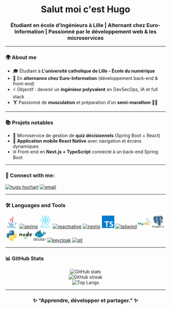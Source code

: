 <h1 align="center">Salut moi c'est Hugo</h1>
<h3 align="center">Étudiant en école d’ingénieurs à Lille | Alternant chez Euro-Information | Passionné par le développement web & les microservices</h3>

---

<h3 align="left">🌍 About me</h3>

- 🎓 Étudiant à **L'université catholique de Lille - École du numérique**  
- 💼 En **alternance chez Euro-Information** (développement back-end & front-end)  
- ⚡ Objectif : devenir un **ingénieur polyvalent** en DevSecOps, IA et full stack  
- 🏋️ Passionné de **musculation** et préparation d’un **semi-marathon** 🏃‍♂️  

---

<h3 align="left">📚 Projets notables</h3>

- 📝 Microservice de gestion de **quiz décisionnels** (Spring Boot + React)  
- 📱 **Application mobile React Native** avec navigation et écrans dynamiques  
- 🌐 Front-end en **Next.js + TypeScript** connecté à un back-end Spring Boot  

---

<h3 align="left">🤝 Connect with me:</h3>
<p align="left">
<a href="https://linkedin.com/in/hugo-hochart" target="blank"><img align="center" src="https://raw.githubusercontent.com/rahuldkjain/github-profile-readme-generator/master/src/images/icons/Social/linked-in-alt.svg" alt="hugo hochart" height="30" width="40" /></a>
<a href="mailto:hugo.hochart@icloud.com" target="blank"><img align="center" src="https://cdn-icons-png.flaticon.com/512/732/732200.png" alt="email" height="30" width="40" /></a>
</p>

---

<h3 align="left">🛠️ Languages and Tools</h3>
<p align="left"> 
  <a href="https://www.java.com" target="_blank" rel="noreferrer"><img src="https://raw.githubusercontent.com/devicons/devicon/master/icons/java/java-original.svg" alt="java" width="40" height="40"/></a> 
  <a href="https://spring.io/" target="_blank" rel="noreferrer"><img src="https://www.vectorlogo.zone/logos/springio/springio-icon.svg" alt="spring" width="40" height="40"/></a>
  <a href="https://reactjs.org/" target="_blank" rel="noreferrer"><img src="https://raw.githubusercontent.com/devicons/devicon/master/icons/react/react-original-wordmark.svg" alt="react" width="40" height="40"/></a>
  <a href="https://reactnative.dev/" target="_blank" rel="noreferrer"><img src="https://reactnative.dev/img/header_logo.svg" alt="reactnative" width="40" height="40"/></a>
  <a href="https://nextjs.org/" target="_blank" rel="noreferrer"><img src="https://cdn.worldvectorlogo.com/logos/nextjs-2.svg" alt="nextjs" width="40" height="40"/></a>
  <a href="https://www.typescriptlang.org/" target="_blank" rel="noreferrer"><img src="https://raw.githubusercontent.com/devicons/devicon/master/icons/typescript/typescript-original.svg" alt="typescript" width="40" height="40"/></a> 
  <a href="https://tailwindcss.com/" target="_blank" rel="noreferrer"><img src="https://www.vectorlogo.zone/logos/tailwindcss/tailwindcss-icon.svg" alt="tailwind" width="40" height="40"/></a>
  <a href="https://www.mysql.com/" target="_blank" rel="noreferrer"><img src="https://raw.githubusercontent.com/devicons/devicon/master/icons/mysql/mysql-original-wordmark.svg" alt="mysql" width="40" height="40"/></a> 
  <a href="https://www.postgresql.org" target="_blank" rel="noreferrer"><img src="https://raw.githubusercontent.com/devicons/devicon/master/icons/postgresql/postgresql-original-wordmark.svg" alt="postgresql" width="40" height="40"/></a>
  <a href="https://www.python.org" target="_blank" rel="noreferrer"><img src="https://raw.githubusercontent.com/devicons/devicon/master/icons/python/python-original.svg" alt="python" width="40" height="40"/></a> 
  <a href="https://nodejs.org" target="_blank" rel="noreferrer"><img src="https://raw.githubusercontent.com/devicons/devicon/master/icons/nodejs/nodejs-original-wordmark.svg" alt="nodejs" width="40" height="40"/></a>
  <a href="https://www.docker.com/" target="_blank" rel="noreferrer"><img src="https://raw.githubusercontent.com/devicons/devicon/master/icons/docker/docker-original-wordmark.svg" alt="docker" width="40" height="40"/></a> 
  <a href="https://www.keycloak.org/" target="_blank" rel="noreferrer"><img src="https://www.keycloak.org/resources/images/keycloak_icon_512px.svg" alt="keycloak" width="40" height="40"/></a>
  <a href="https://git-scm.com/" target="_blank" rel="noreferrer"><img src="https://www.vectorlogo.zone/logos/git-scm/git-scm-icon.svg" alt="git" width="40" height="40"/></a>
</p>

---

<h3 align="left">📊 GitHub Stats</h3>
<p align="center">
  <img src="https://github-readme-stats.vercel.app/api?username=hhugo7&show_icons=true&theme=tokyonight" alt="GitHub stats" />
  <br/>
  <img src="https://github-readme-streak-stats.herokuapp.com/?user=hhugo7&theme=tokyonight" alt="GitHub streak" />
  <br/>
  <img src="https://github-readme-stats.vercel.app/api/top-langs/?username=hhugo7&layout=compact&theme=tokyonight" alt="Top Langs" />
</p>

---

<h3 align="center">✨ “Apprendre, développer et partager.” ✨</h3>
